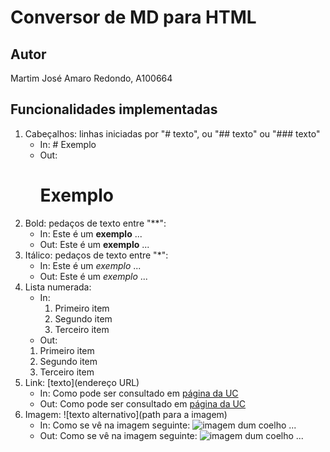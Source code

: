 # Conversor de MD para HTML

## Autor

Martim José Amaro Redondo, A100664

## Funcionalidades implementadas

1. Cabeçalhos: linhas iniciadas por "# texto", ou "## texto" ou "### texto"
      - In: # Exemplo
      - Out: <h1>Exemplo</h1>
2. Bold: pedaços de texto entre "**":
      - In: Este é um **exemplo** ...
      - Out: Este é um <b>exemplo</b> ...
3. Itálico: pedaços de texto entre "*":
      - In: Este é um *exemplo* ...
      - Out: Este é um <i>exemplo</i> ...
4. Lista numerada:
      - In:
        1. Primeiro item
        2. Segundo item
        3. Terceiro item
      - Out:
      <ol>
      <li>Primeiro item</li>
      <li>Segundo item</li>
      <li>Terceiro item</li>
      </ol>
5. Link: [texto](endereço URL)
      - In: Como pode ser consultado em [página da UC](http://www.uc.pt)
      - Out: Como pode ser consultado em <a href="http://www.uc.pt">página da UC</a>
6. Imagem: ![texto alternativo](path para a imagem)
      - In: Como se vê na imagem seguinte: ![imagem dum coelho](http://www.coellho.com) ...
      - Out: Como se vê na imagem seguinte: <img src="http://www.coellho.com" alt="imagem dum coelho"/> ...

